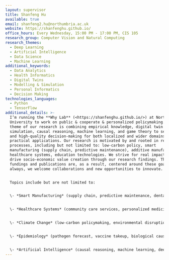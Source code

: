 ```yaml
---
layout: supervisor
title: Shanfeng Hu
available: true
email: shanfeng2.hu@northumbria.ac.uk
website: https://shanfenghu.github.io/
office_hours: Every Wednesday, 15:00 PM - 17:00 PM, CIS 105
research_group: Computer Vision and Natural Computing
research_themes:
  - Deep Learning
  - Artificial Intelligence
  - Data Science
  - Machine Learning
additional_keywords:
  - Data Analytics
  - Health Informatics
  - Digital Twins
  - Modelling & Simulation
  - Personal Informatics
  - Decision Making
technologies_languages:
  - Python
  - TensorFlow
additional_details: >-
  I’m running the **Why Lab** (<https://shanfenghu.github.io/>) at Northumbria
  University to work on public & cooperate & personalized policymaking. The
  theme of our research is combining empirical knowledge, digital twin
  simulation, causal reasoning, machine learning, and game theory to seek fair
  and high-quality decision-making for both localized and wider domains of
  practical applications. Our research is motivated by and rooted in real-world
  processes, including but not limited to: low-carbon policy, smart
  manufacturing (supply chain, predictive maintenance), additive manufacturing,
  healthcare systems, education technologies. We strive for real impacts and
  drive socio-economic value creation through our research findings. The Lab’s
  fundings and publications are, as a result, centered around these goals and as
  always, we welcome collaborations and new opportunities to innovate.


  Topics include but are not limited to:


  \- *Smart Manufacturing* (supply chain, predictive maintenance, dental health products)


  \- *Healthcare Systems* (community care services, personalized medicines, digital health management)


  \- *Climate Change* (low-carbon policymaking, environmental disruptions, natural disater prediction)


  \- *Epidemiology* (pathogen forecast, vaccine takeup, biological causal networks)


  \- *Artificial Intelligence* (causal reasoning, machine learning, deep learning, lifelong learning)
---
```

